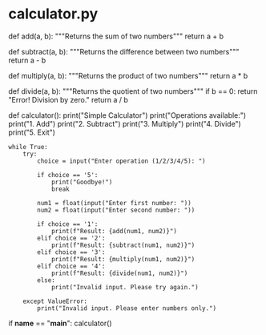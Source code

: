 # calculator.py

def add(a, b):
    """Returns the sum of two numbers"""
    return a + b

def subtract(a, b):
    """Returns the difference between two numbers"""
    return a - b

def multiply(a, b):
    """Returns the product of two numbers"""
    return a * b

def divide(a, b):
    """Returns the quotient of two numbers"""
    if b == 0:
        return "Error! Division by zero."
    return a / b

def calculator():
    print("Simple Calculator")
    print("Operations available:")
    print("1. Add")
    print("2. Subtract")
    print("3. Multiply")
    print("4. Divide")
    print("5. Exit")
    
    while True:
        try:
            choice = input("Enter operation (1/2/3/4/5): ")
            
            if choice == '5':
                print("Goodbye!")
                break
                
            num1 = float(input("Enter first number: "))
            num2 = float(input("Enter second number: "))
            
            if choice == '1':
                print(f"Result: {add(num1, num2)}")
            elif choice == '2':
                print(f"Result: {subtract(num1, num2)}")
            elif choice == '3':
                print(f"Result: {multiply(num1, num2)}")
            elif choice == '4':
                print(f"Result: {divide(num1, num2)}")
            else:
                print("Invalid input. Please try again.")
                
        except ValueError:
            print("Invalid input. Please enter numbers only.")

if __name__ == "__main__":
    calculator()
